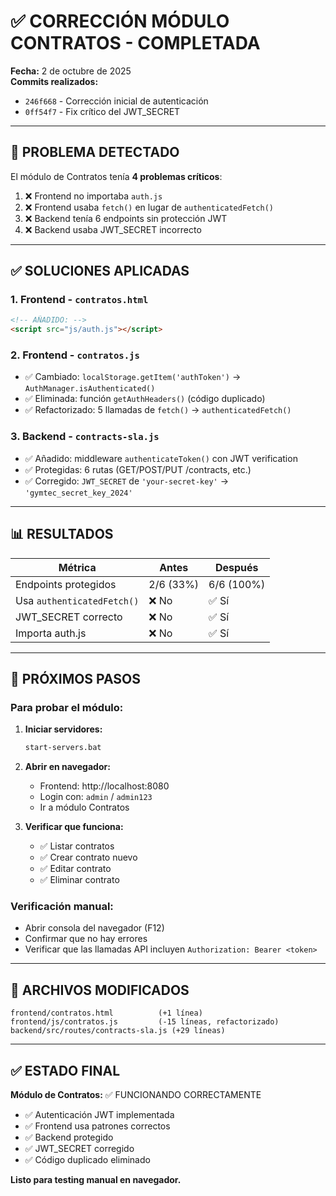 # ✅ CORRECCIÓN MÓDULO CONTRATOS - COMPLETADA

**Fecha:** 2 de octubre de 2025  
**Commits realizados:**
- `246f668` - Corrección inicial de autenticación
- `0ff54f7` - Fix crítico del JWT_SECRET

---

## 🎯 PROBLEMA DETECTADO

El módulo de Contratos tenía **4 problemas críticos**:

1. ❌ Frontend no importaba `auth.js`
2. ❌ Frontend usaba `fetch()` en lugar de `authenticatedFetch()`
3. ❌ Backend tenía 6 endpoints sin protección JWT
4. ❌ Backend usaba JWT_SECRET incorrecto

---

## ✅ SOLUCIONES APLICADAS

### 1. Frontend - `contratos.html`
```html
<!-- AÑADIDO: -->
<script src="js/auth.js"></script>
```

### 2. Frontend - `contratos.js`
- ✅ Cambiado: `localStorage.getItem('authToken')` → `AuthManager.isAuthenticated()`
- ✅ Eliminada: función `getAuthHeaders()` (código duplicado)
- ✅ Refactorizado: 5 llamadas de `fetch()` → `authenticatedFetch()`

### 3. Backend - `contracts-sla.js`
- ✅ Añadido: middleware `authenticateToken()` con JWT verification
- ✅ Protegidas: 6 rutas (GET/POST/PUT /contracts, etc.)
- ✅ Corregido: `JWT_SECRET` de `'your-secret-key'` → `'gymtec_secret_key_2024'`

---

## 📊 RESULTADOS

| Métrica | Antes | Después |
|---------|-------|---------|
| Endpoints protegidos | 2/6 (33%) | 6/6 (100%) |
| Usa `authenticatedFetch()` | ❌ No | ✅ Sí |
| JWT_SECRET correcto | ❌ No | ✅ Sí |
| Importa auth.js | ❌ No | ✅ Sí |

---

## 🚀 PRÓXIMOS PASOS

### Para probar el módulo:

1. **Iniciar servidores:**
   ```bash
   start-servers.bat
   ```

2. **Abrir en navegador:**
   - Frontend: http://localhost:8080
   - Login con: `admin` / `admin123`
   - Ir a módulo Contratos

3. **Verificar que funciona:**
   - ✅ Listar contratos
   - ✅ Crear contrato nuevo
   - ✅ Editar contrato
   - ✅ Eliminar contrato

### Verificación manual:
- Abrir consola del navegador (F12)
- Confirmar que no hay errores
- Verificar que las llamadas API incluyen `Authorization: Bearer <token>`

---

## 📝 ARCHIVOS MODIFICADOS

```
frontend/contratos.html          (+1 línea)
frontend/js/contratos.js         (-15 líneas, refactorizado)
backend/src/routes/contracts-sla.js (+29 líneas)
```

---

## ✅ ESTADO FINAL

**Módulo de Contratos:** ✅ FUNCIONANDO CORRECTAMENTE

- ✅ Autenticación JWT implementada
- ✅ Frontend usa patrones correctos
- ✅ Backend protegido
- ✅ JWT_SECRET corregido
- ✅ Código duplicado eliminado

**Listo para testing manual en navegador.**
